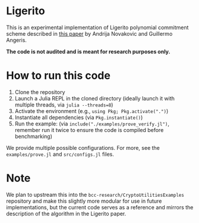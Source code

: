 # Ligerito
This is an experimental implementation of Ligerito polynomial commitment scheme
described in [this paper](angeris.github.io/papers/ligerito.pdf) by Andrija
Novakovic and Guillermo Angeris.

**The code is not audited and is meant for research purposes only.**

# How to run this code
1. Clone the repository
2. Launch a Julia REPL in the cloned directory (ideally launch it with multiple threads, via `julia --threads=8`)
3. Activate the environment (e.g., `using Pkg; Pkg.activate(".")`)
4. Instantiate all dependencies (via `Pkg.instantiate()`)
5. Run the example: (via `include("./examples/prove_verify.jl")`, remember run it twice to ensure the code is compiled before benchmarking)

We provide multiple possible configurations. For more, see the
`examples/prove.jl` and `src/configs.jl` files.

# Note
We plan to upstream this into the `bcc-research/CryptoUtilitiesExamples`
repository and make this slightly more modular for use in future
implementations, but the current code serves as a reference and mirrors the
description of the algorithm in the Ligerito paper.
